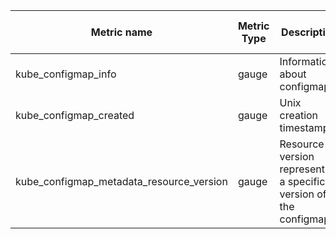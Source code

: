 | Metric name | Metric Type | Description | Unit (where applicable) | Labels/tags | Status |
| ----------- | ----------- | ----------- | ----------------------- | ----------- | ------ |
|kube_configmap_info|gauge|Information about configmap.|
|kube_configmap_created|gauge|Unix creation timestamp|
|kube_configmap_metadata_resource_version|gauge|Resource version representing a specific version of the configmap.|
